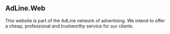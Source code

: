 ## AdLine.Web

This website is part of the AdLine network of advertising. 
We intend to offer a cheap, professional and trustworthy service for our clients.

